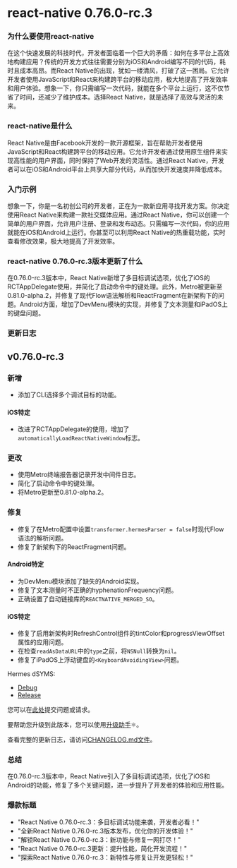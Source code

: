 # react-native 0.76.0-rc.3
### 为什么要使用react-native

在这个快速发展的科技时代，开发者面临着一个巨大的矛盾：如何在多平台上高效地构建应用？传统的开发方式往往需要分别为iOS和Android编写不同的代码，耗时且成本高昂。而React Native的出现，犹如一缕清风，打破了这一困局。它允许开发者使用JavaScript和React来构建跨平台的移动应用，极大地提高了开发效率和用户体验。想象一下，你只需编写一次代码，就能在多个平台上运行，这不仅节省了时间，还减少了维护成本。选择React Native，就是选择了高效与灵活的未来。

### react-native是什么

React Native是由Facebook开发的一款开源框架，旨在帮助开发者使用JavaScript和React构建跨平台的移动应用。它允许开发者通过使用原生组件来实现高性能的用户界面，同时保持了Web开发的灵活性。通过React Native，开发者可以在iOS和Android平台上共享大部分代码，从而加快开发速度并降低成本。

### 入门示例

想象一下，你是一名初创公司的开发者，正在为一款新应用寻找开发方案。你决定使用React Native来构建一款社交媒体应用。通过React Native，你可以创建一个简单的用户界面，允许用户注册、登录和发布动态。只需编写一次代码，你的应用就能在iOS和Android上运行。你甚至可以利用React Native的热重载功能，实时查看修改效果，极大地提高了开发效率。

### react-native 0.76.0-rc.3版本更新了什么

在0.76.0-rc.3版本中，React Native新增了多目标调试选项，优化了iOS的RCTAppDelegate使用，并简化了启动命令中的键处理。此外，Metro被更新至0.81.0-alpha.2，并修复了现代Flow语法解析和ReactFragment在新架构下的问题。Android方面，增加了DevMenu模块的实现，并修复了文本测量和iPadOS上的键盘问题。

### 更新日志

## v0.76.0-rc.3

### 新增
- 添加了CLI选择多个调试目标的功能。

#### iOS特定
- 改进了RCTAppDelegate的使用，增加了`automaticallyLoadReactNativeWindow`标志。

### 更改
- 使用Metro终端报告器记录开发中间件日志。
- 简化了启动命令中的键处理。
- 将Metro更新至0.81.0-alpha.2。

### 修复
- 修复了在Metro配置中设置`transformer.hermesParser = false`时现代Flow语法的解析问题。
- 修复了新架构下的ReactFragment问题。

#### Android特定
- 为DevMenu模块添加了缺失的Android实现。
- 修复了文本测量时不正确的hyphenationFrequency问题。
- 正确设置了自动链接库的`REACTNATIVE_MERGED_SO`。

#### iOS特定
- 修复了启用新架构时RefreshControl组件的tintColor和progressViewOffset属性的应用问题。
- 在检查`readAsDataURL`中的`type`之前，将`NSNull`转换为`nil`。
- 修复了iPadOS上浮动键盘的`<KeyboardAvoidingView>`问题。

Hermes dSYMS:
- [Debug](https://repo1.maven.org/maven2/com/facebook/react/react-native-artifacts/0.76.0-rc.3/react-native-artifacts-0.76.0-rc.3-hermes-framework-dSYM-debug.tar.gz)
- [Release](https://repo1.maven.org/maven2/com/facebook/react/react-native-artifacts/0.76.0-rc.3/react-native-artifacts-0.76.0-rc.3-hermes-framework-dSYM-release.tar.gz)

您可以在[此处](https://github.com/reactwg/react-native-releases/issues/new/choose)提交问题或请求。

要帮助您升级到此版本，您可以使用[升级助手](https://react-native-community.github.io/upgrade-helper/)⚛️。

查看完整的更新日志，请访问[CHANGELOG.md文件](https://github.com/facebook/react-native/blob/main/CHANGELOG.md)。

### 总结

在0.76.0-rc.3版本中，React Native引入了多目标调试选项，优化了iOS和Android的功能，修复了多个关键问题，进一步提升了开发者的体验和应用性能。

### 爆款标题

- "React Native 0.76.0-rc.3：多目标调试功能来袭，开发者必看！"
- "全新React Native 0.76.0-rc.3版本发布，优化你的开发体验！"
- "解锁React Native 0.76.0-rc.3：新功能与修复一网打尽！"
- "React Native 0.76.0-rc.3更新：提升性能，简化开发流程！"
- "探索React Native 0.76.0-rc.3：新特性与修复让开发更轻松！"